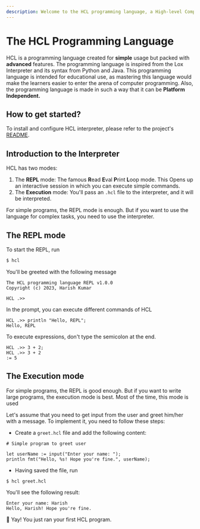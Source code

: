 ```yaml
---
description: Welcome to the HCL programming language, a High-level Computing Language
---
```


# The HCL Programming Language

HCL is a programming language created for **simple** usage but packed with **advanced** features. The programming language is inspired from the Lox Interpreter and its syntax from Python and Java. This programming language is intended for educational use, as mastering this language would make the learners easier to enter the arena of computer programming. Also, the programming language is made in such a way that it can be **Platform Independent.**

## How to get started?

To install and configure HCL interpreter, please refer to the project's [README](https://github.com/harishtpj/HCL).

## Introduction to the Interpreter

HCL has two modes:

1. The **REPL** mode: The famous **R**ead **E**val **P**rint **L**oop mode. This Opens up an interactive session in which you can execute simple commands.
2. The **Execution** mode: You'll pass an `.hcl` file to the interpreter, and it will be interpreted.

For simple programs, the REPL mode is enough. But if you want to use the language for complex tasks, you need to use the interpreter.

## The REPL mode

To start the REPL, run

```bash
$ hcl
```

You'll be greeted with the following message

```
The HCL programming language REPL v1.0.0
Copyright (c) 2023, Harish Kumar

HCL .>> 
```

In the prompt, you can execute different commands of HCL

```clike
HCL .>> println "Hello, REPL";
Hello, REPL
```

To execute expressions, don't type the semicolon at the end.

```clike
HCL .>> 3 + 2;
HCL .>> 3 + 2
:= 5
```

## The Execution mode

For simple programs, the REPL is good enough. But if you want to write large programs,  the execution mode is best. Most of the time, this mode is used

Let's assume that you need to get input from the user and greet him/her with a message. To implement it, you need to follow these steps:

* Create a `greet.hcl` file and add the following content:&#x20;

```clike
# Simple program to greet user

let userName := input("Enter your name: ");
println fmt("Hello, %s! Hope you're fine.", userName);
```

* Having saved the file, run

```
$ hcl greet.hcl
```

You'll see the following result:

```
Enter your name: Harish
Hello, Harish! Hope you're fine.
```

🥳 Yay! You just ran your first HCL program.

